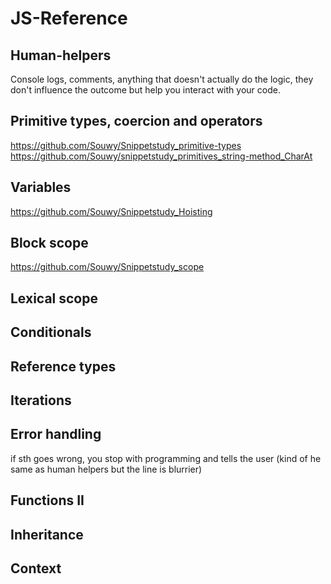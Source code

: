 # JS-Reference

## Human-helpers
Console logs, comments, anything that doesn't actually do the logic, they don't influence the outcome but help you interact with your code.

## Primitive types, coercion and operators
https://github.com/Souwy/Snippetstudy_primitive-types    
https://github.com/Souwy/snippetstudy_primitives_string-method_CharAt   
## Variables
https://github.com/Souwy/Snippetstudy_Hoisting   
## Block scope
https://github.com/Souwy/Snippetstudy_scope    
## Lexical scope

## Conditionals

## Reference types

## Iterations

## Error handling
if sth goes wrong, you stop with programming and tells the user (kind of he same as human helpers but the line is blurrier)

## Functions II

## Inheritance

## Context
